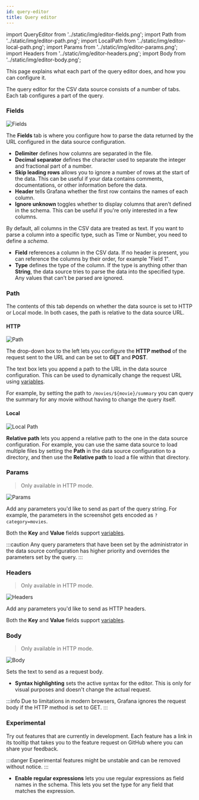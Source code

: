 ```yaml
---
id: query-editor
title: Query editor
---
```


import QueryEditor from '../static/img/editor-fields.png';
import Path from '../static/img/editor-path.png';
import LocalPath from '../static/img/editor-local-path.png';
import Params from '../static/img/editor-params.png';
import Headers from '../static/img/editor-headers.png';
import Body from '../static/img/editor-body.png';

This page explains what each part of the query editor does, and how you can configure it.

The query editor for the CSV data source consists of a number of tabs. Each tab configures a part of the query.

### Fields

<img src={QueryEditor} alt="Fields" />

The **Fields** tab is where you configure how to parse the data returned by the URL configured in the data source configuration.

- **Delimiter** defines how columns are separated in the file.
- **Decimal separator** defines the character used to separate the integer and fractional part of a number.
- **Skip leading rows** allows you to ignore a number of rows at the start of the data. This can be useful if your data contains comments, documentations, or other information before the data.
- **Header** tells Grafana whether the first row contains the names of each column.
- **Ignore unknown** toggles whether to display columns that aren't defined in the schema. This can be useful if you're only interested in a few columns.

By default, all columns in the CSV data are treated as text. If you want to parse a column into a specific type, such as Time or Number, you need to define a _schema_.

- **Field** references a column in the CSV data. If no header is present, you can reference the columns by their order, for example "Field 1".
- **Type** defines the type of the column. If the type is anything other than **String**, the data source tries to parse the data into the specified type. Any values that can't be parsed are ignored.

### Path

The contents of this tab depends on whether the data source is set to HTTP or Local mode. In both cases, the path is relative to the data source URL.

#### HTTP

<img src={Path} alt="Path" />

The drop-down box to the left lets you configure the **HTTP method** of the request sent to the URL and can be set to **GET** and **POST**.

The text box lets you append a path to the URL in the data source configuration. This can be used to dynamically change the request URL using [variables](https://grafana.com/docs/grafana/latest/variables/).

For example, by setting the path to `/movies/${movie}/summary` you can query the summary for any movie without having to change the query itself.

#### Local

<img src={LocalPath} alt="Local Path" />

**Relative path** lets you append a relative path to the one in the data source configuration. For example, you can use the same data source to load multiple files by setting the **Path** in the data source configuration to a directory, and then use the **Relative path** to load a file within that directory.

### Params

> Only available in HTTP mode.

<img src={Params} alt="Params" />

Add any parameters you'd like to send as part of the query string. For example, the parameters in the screenshot gets encoded as `?category=movies`.

Both the **Key** and **Value** fields support [variables](https://grafana.com/docs/grafana/latest/variables/).

:::caution
Any query parameters that have been set by the administrator in the data source configuration has higher priority and overrides the parameters set by the query.
:::

### Headers

> Only available in HTTP mode.

<img src={Headers} alt="Headers" />

Add any parameters you'd like to send as HTTP headers.

Both the **Key** and **Value** fields support [variables](https://grafana.com/docs/grafana/latest/variables/).

### Body

> Only available in HTTP mode.

<img src={Body} alt="Body" />

Sets the text to send as a request body.

- **Syntax highlighting** sets the active syntax for the editor. This is only for visual purposes and doesn't change the actual request.

:::info
Due to limitations in modern browsers, Grafana ignores the request body if the HTTP method is set to GET.
:::

### Experimental

Try out features that are currently in development. Each feature has a link in its tooltip that takes you to the feature request on GitHub where you can share your feedback.

:::danger
Experimental features might be unstable and can be removed without notice.
:::

- **Enable regular expressions** lets you use regular expressions as field names in the schema. This lets you set the type for any field that matches the expression.
